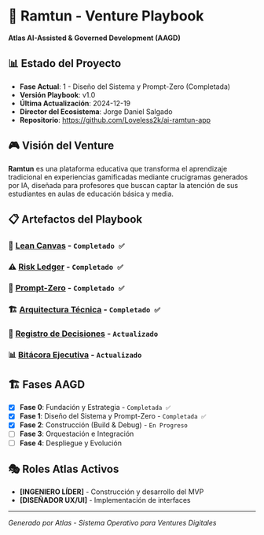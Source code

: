 # 🎯 Ramtun - Venture Playbook

**Atlas AI-Assisted & Governed Development (AAGD)**

## 📊 Estado del Proyecto
- **Fase Actual**: 1 - Diseño del Sistema y Prompt-Zero (Completada)
- **Versión Playbook**: v1.0
- **Última Actualización**: 2024-12-19
- **Director del Ecosistema**: Jorge Daniel Salgado
- **Repositorio**: https://github.com/Loveless2k/ai-ramtun-app

## 🎮 Visión del Venture
**Ramtun** es una plataforma educativa que transforma el aprendizaje tradicional en experiencias gamificadas mediante crucigramas generados por IA, diseñada para profesores que buscan captar la atención de sus estudiantes en aulas de educación básica y media.

## 📋 Artefactos del Playbook

### 🎯 [Lean Canvas](./docs/lean-canvas.md) - `Completado ✅`
### ⚠️ [Risk Ledger](./docs/risk-ledger.md) - `Completado ✅`
### 🎯 [Prompt-Zero](./docs/prompt-zero.md) - `Completado ✅`
### 🏗️ [Arquitectura Técnica](./docs/technical-architecture.md) - `Completado ✅`
### 📝 [Registro de Decisiones](./docs/decision-log.md) - `Actualizado`
### 📊 [Bitácora Ejecutiva](./docs/executive-log.md) - `Actualizado`

## 🏗️ Fases AAGD

- [x] **Fase 0**: Fundación y Estrategia - `Completada ✅`
- [x] **Fase 1**: Diseño del Sistema y Prompt-Zero - `Completada ✅`
- [x] **Fase 2**: Construcción (Build & Debug) - `En Progreso`
- [ ] **Fase 3**: Orquestación e Integración
- [ ] **Fase 4**: Despliegue y Evolución

## 🎭 Roles Atlas Activos
- **[INGENIERO LÍDER]** - Construcción y desarrollo del MVP
- **[DISEÑADOR UX/UI]** - Implementación de interfaces

---
*Generado por Atlas - Sistema Operativo para Ventures Digitales*

